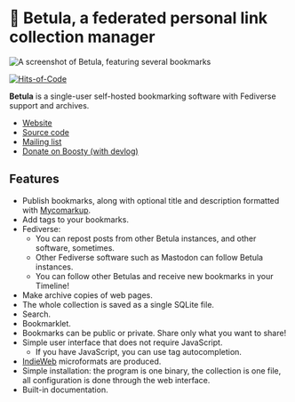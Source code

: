 # 🌳 Betula, a federated personal link collection manager
![A screenshot of Betula, featuring several bookmarks](https://betula.mycorrhiza.wiki/betula-v1.4.0.png)

[![Hits-of-Code](https://hitsofcode.com/sourcehut/~bouncepaw/betula?branch=master)](https://hitsofcode.com/sourcehut/~bouncepaw/betula/view?branch=master)

**Betula** is a single-user self-hosted bookmarking software with Fediverse support and archives.

* [Website](https://betula.mycorrhiza.wiki)
* [Source code](https://git.sr.ht/~bouncepaw/betula)
* [Mailing list](https://lists.sr.ht/~bouncepaw/betula)
* [Donate on Boosty (with devlog)](https://boosty.to/bouncepaw)

## Features
* Publish bookmarks, along with optional title and description formatted with [Mycomarkup](https://mycorrhiza.wiki/help/en/mycomarkup).
* Add tags to your bookmarks.
* Fediverse:
  * You can repost posts from other Betula instances, and other software, sometimes.
  * Other Fediverse software such as Mastodon can follow Betula instances.
  * You can follow other Betulas and receive new bookmarks in your Timeline!
* Make archive copies of web pages.
* The whole collection is saved as a single SQLite file.
* Search.
* Bookmarklet.
* Bookmarks can be public or private. Share only what you want to share!
* Simple user interface that does not require JavaScript.
  * If you have JavaScript, you can use tag autocompletion.
* [IndieWeb](https://indieweb.org) microformats are produced.
* Simple installation: the program is one binary, the collection is one file, all configuration is done through the web interface.
* Built-in documentation.